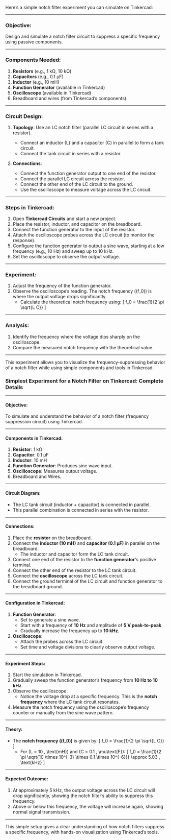 Here’s a simple notch filter experiment you can simulate on Tinkercad:

---

### Objective:
Design and simulate a notch filter circuit to suppress a specific frequency using passive components.

---

### Components Needed:
1. **Resistors** (e.g., 1 kΩ, 10 kΩ)
2. **Capacitors** (e.g., 0.1 µF)
3. **Inductor** (e.g., 10 mH)
4. **Function Generator** (available in Tinkercad)
5. **Oscilloscope** (available in Tinkercad)
6. Breadboard and wires (from Tinkercad’s components).

---

### Circuit Design:
1. **Topology**: Use an LC notch filter (parallel LC circuit in series with a resistor).
   - Connect an inductor (L) and a capacitor (C) in parallel to form a tank circuit.
   - Connect the tank circuit in series with a resistor.

2. **Connections**:
   - Connect the function generator output to one end of the resistor.
   - Connect the parallel LC circuit across the resistor.
   - Connect the other end of the LC circuit to the ground.
   - Use the oscilloscope to measure voltage across the LC circuit.

---

### Steps in Tinkercad:
1. Open **Tinkercad Circuits** and start a new project.
2. Place the resistor, inductor, and capacitor on the breadboard.
3. Connect the function generator to the input of the resistor.
4. Attach the oscilloscope probes across the LC circuit (to monitor the response).
5. Configure the function generator to output a sine wave, starting at a low frequency (e.g., 10 Hz) and sweep up to 10 kHz.
6. Set the oscilloscope to observe the output voltage.

---

### Experiment:
1. Adjust the frequency of the function generator.
2. Observe the oscilloscope’s reading. The notch frequency (\(f_0\)) is where the output voltage drops significantly.
   - Calculate the theoretical notch frequency using:
     \[
     f_0 = \frac{1}{2 \pi \sqrt{L C}}
     \]

---

### Analysis:
1. Identify the frequency where the voltage dips sharply on the oscilloscope.
2. Compare the measured notch frequency with the theoretical value.

---

This experiment allows you to visualize the frequency-suppressing behavior of a notch filter while using simple components and tools in Tinkercad.

### Simplest Experiment for a Notch Filter on Tinkercad: Complete Details

---

#### Objective:
To simulate and understand the behavior of a notch filter (frequency suppression circuit) using Tinkercad.

---

#### Components in Tinkercad:
1. **Resistor**: 1 kΩ
2. **Capacitor**: 0.1 µF
3. **Inductor**: 10 mH
4. **Function Generator**: Produces sine wave input.
5. **Oscilloscope**: Measures output voltage.
6. Breadboard and Wires.

---

#### Circuit Diagram:
- The LC tank circuit (inductor + capacitor) is connected in parallel.
- This parallel combination is connected in series with the resistor.

---

#### Connections:
1. Place the **resistor** on the breadboard.
2. Connect the **inductor (10 mH)** and **capacitor (0.1 µF)** in parallel on the breadboard.
   - The inductor and capacitor form the LC tank circuit.
3. Connect one end of the resistor to the **function generator**'s positive terminal.
4. Connect the other end of the resistor to the LC tank circuit.
5. Connect the **oscilloscope** across the LC tank circuit.
6. Connect the ground terminal of the LC circuit and function generator to the breadboard ground.

---

#### Configuration in Tinkercad:
1. **Function Generator**:
   - Set to generate a sine wave.
   - Start with a frequency of **10 Hz** and amplitude of **5 V peak-to-peak**.
   - Gradually increase the frequency up to **10 kHz**.
2. **Oscilloscope**:
   - Attach the probes across the LC circuit.
   - Set time and voltage divisions to clearly observe output voltage.

---

#### Experiment Steps:
1. Start the simulation in Tinkercad.
2. Gradually sweep the function generator’s frequency from **10 Hz to 10 kHz**.
3. Observe the oscilloscope:
   - Notice the voltage drop at a specific frequency. This is the **notch frequency** where the LC tank circuit resonates.
4. Measure the notch frequency using the oscilloscope’s frequency counter or manually from the sine wave pattern.

---

#### Theory:
- The **notch frequency (\(f_0\))** is given by:
  \[
  f_0 = \frac{1}{2 \pi \sqrt{L C}}
  \]
  - For \(L = 10 \, \text{mH}\) and \(C = 0.1 \, \mu\text{F}\):
    \[
    f_0 = \frac{1}{2 \pi \sqrt{10 \times 10^{-3} \times 0.1 \times 10^{-6}}} \approx 5.03 \, \text{kHz}
    \]

---

#### Expected Outcome:
1. At approximately 5 kHz, the output voltage across the LC circuit will drop significantly, showing the notch filter’s ability to suppress this frequency.
2. Above or below this frequency, the voltage will increase again, showing normal signal transmission.

---

This simple setup gives a clear understanding of how notch filters suppress a specific frequency, with hands-on visualization using Tinkercad’s tools.
